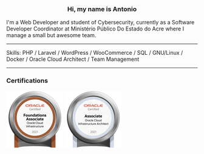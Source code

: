 <h3 align="center">Hi, my name is Antonio</h1>

I'm a Web Developer and student of Cybersecurity, currently as a Software Developer Coordinator at Ministério Público Do Estado do Acre where I manage a small but awesome team.

  ---

Skills: PHP / Laravel / WordPress / WooCommerce / SQL / GNU/Linux / Docker / Oracle Cloud Architect / Team Management


  ---

### Certifications

<a href="https://catalog-education.oracle.com/pls/certview/sharebadge?id=C7E30E4C17217CC9E21A504ED34C6BEE22961E2C4A8FEBB8B5BC2DD4DC47C4A4
" target="new"><img src="./images/oracle-fundation-associate.png" width="150px"/></a> <a href="https://catalog-education.oracle.com/pls/certview/sharebadge?id=9823346D7CEE0AC42DDFE6C356BF5E141CF56E080878F2049B0348BCB5D01A09" target="new"><img src="./images/oracle-architect-associate.png" width="150px"/></a>
